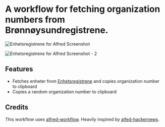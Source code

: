 A workflow for fetching organization numbers from Brønnøysundregistrene.
========================

![Enhetsregistrene for Alfred Screenshot](https://raw.github.com/mrlys/alfred-brreg/master/brreg-screenshot.png)

![Enhetsregistrene for Alfred Screenshot - 2](https://raw.github.com/mrlys/alfred-brreg/master/rbrg-screenshot.png)
## Features
* Fetches enheter from [Enhetsregistrene](brreg.no) and copies organization number to clipboard
* Copies a random organization number to clipboard

## Credits
This workflow uses [alfred-workflow](https://github.com/deanishe/alfred-workflow).
Heavily inspired by [alfed-hackernews](https://github.com/fniephaus/alfred-hackernews).
